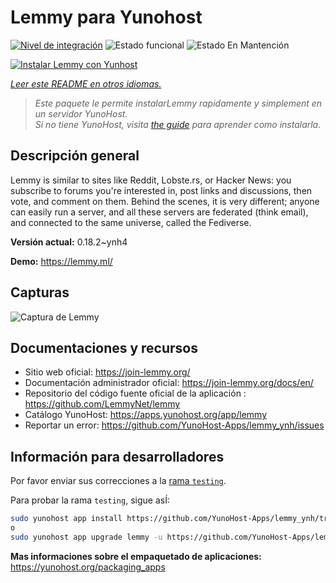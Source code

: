 <!--
Este archivo README esta generado automaticamente<https://github.com/YunoHost/apps/tree/master/tools/readme_generator>
No se debe editar a mano.
-->

# Lemmy para Yunohost

[![Nivel de integración](https://apps.yunohost.org/badge/integration/lemmy)](https://ci-apps.yunohost.org/ci/apps/lemmy/)
![Estado funcional](https://apps.yunohost.org/badge/state/lemmy)
![Estado En Mantención](https://apps.yunohost.org/badge/maintained/lemmy)

[![Instalar Lemmy con Yunhost](https://install-app.yunohost.org/install-with-yunohost.svg)](https://install-app.yunohost.org/?app=lemmy)

*[Leer este README en otros idiomas.](./ALL_README.md)*

> *Este paquete le permite instalarLemmy rapidamente y simplement en un servidor YunoHost.*  
> *Si no tiene YunoHost, visita [the guide](https://yunohost.org/install) para aprender como instalarla.*

## Descripción general

Lemmy is similar to sites like Reddit, Lobste.rs, or Hacker News: you subscribe to forums you're interested in, post links and discussions, then vote, and comment on them. Behind the scenes, it is very different; anyone can easily run a server, and all these servers are federated (think email), and connected to the same universe, called the Fediverse.


**Versión actual:** 0.18.2~ynh4

**Demo:** <https://lemmy.ml/>

## Capturas

![Captura de Lemmy](./doc/screenshots/screenshot1.webp)

## Documentaciones y recursos

- Sitio web oficial: <https://join-lemmy.org/>
- Documentación administrador oficial: <https://join-lemmy.org/docs/en/>
- Repositorio del código fuente oficial de la aplicación : <https://github.com/LemmyNet/lemmy>
- Catálogo YunoHost: <https://apps.yunohost.org/app/lemmy>
- Reportar un error: <https://github.com/YunoHost-Apps/lemmy_ynh/issues>

## Información para desarrolladores

Por favor enviar sus correcciones a la [rama `testing`](https://github.com/YunoHost-Apps/lemmy_ynh/tree/testing).

Para probar la rama `testing`, sigue asÍ:

```bash
sudo yunohost app install https://github.com/YunoHost-Apps/lemmy_ynh/tree/testing --debug
o
sudo yunohost app upgrade lemmy -u https://github.com/YunoHost-Apps/lemmy_ynh/tree/testing --debug
```

**Mas informaciones sobre el empaquetado de aplicaciones:** <https://yunohost.org/packaging_apps>
